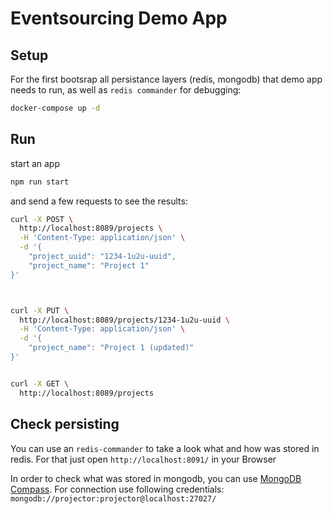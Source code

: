 # Eventsourcing Demo App

## Setup

For the first bootsrap all persistance layers (redis, mongodb) that demo app needs to run, as well as `redis commander` for debugging:
```sh
docker-compose up -d
```


## Run

start an app 
```sh
npm run start
````


and send a few requests to see the results:
```sh
curl -X POST \
  http://localhost:8089/projects \
  -H 'Content-Type: application/json' \
  -d '{
	"project_uuid": "1234-1u2u-uuid",
	"project_name": "Project 1"
}'



curl -X PUT \
  http://localhost:8089/projects/1234-1u2u-uuid \
  -H 'Content-Type: application/json' \
  -d '{
	"project_name": "Project 1 (updated)"
}'


curl -X GET \
  http://localhost:8089/projects

````




## Check persisting


You can use an `redis-commander` to take a look what and how was stored in redis. For that just open `http://localhost:8091/` in your Browser

In order to check what was stored in mongodb, you can use [MongoDB Compass](https://www.mongodb.com/download-center/compass). For connection use following credentials: `mongodb://projector:projector@localhost:27027/`



